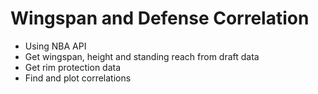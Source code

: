 # Wingspan and Defense Correlation

- Using NBA API
- Get wingspan, height and standing reach from draft data 
- Get rim protection data 
- Find and plot correlations


